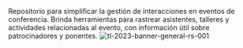
Repositorio para simplificar la gestión de interacciones en eventos de conferencia. Brinda herramientas para rastrear asistentes, talleres y actividades relacionadas al evento, con información útil sobre patrocinadores y ponentes.
![tl-2023-banner-general-rs-001](https://user-images.githubusercontent.com/20666190/228399169-24d4e9c1-e7e9-4b99-a7f6-2aae2904a86f.jpg)
